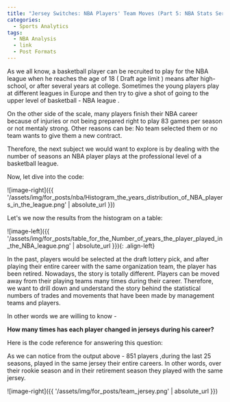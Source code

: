 ```yaml
---
title: "Jersey Switches: NBA Players' Team Moves (Part 5: NBA Stats Series)"
categories:
  - Sports Analytics
tags:
  - NBA Analysis
  - link
  - Post Formats
---
```



As we all know, a basketball player can be recruited to play for the NBA  league when he reaches the age of 18 ( Draft age limit ) means after high- school,  or after several years at college. Sometimes the young players play at different leagues in Europe and then try to give a shot of going to the upper level of basketball - NBA league .

On the other side of the scale, many players finish their NBA career because of injuries or not being prepared right to play 83 games  per season or not mentaly strong. Other reasons can be: No team selected them or no team wants to give them a new contract.

Therefore, the next subject we would want to explore is by dealing with the number of seasons an NBA player plays at the professional level of a basketball league.

Now, let dive into the code:


<script src="https://gist.github.com/AnalyticsForPleasure/ee707f6b1d2ad5ca58d39d3e6fb50d16.js"></script>



![image-right]({{ '/assets/img/for_posts/nba/Histogram_the_years_distribution_of_NBA_players_in_the_league.png' | absolute_url }})


Let's we now the results from the histogram on a table:






![image-left]({{ '/assets/img/for_posts/table_for_the_Number_of_years_the_player_played_in_the_NBA_league.png' | absolute_url }}){: .align-left} 





















In the past, players would be selected at the draft lottery pick, and after playing their entire career  with the same organization team, the player has been retired. Nowadays, the story is totally different. Players can be moved away from their playing teams many times during their career. 
Therefore, we want to drill down and understand the story behind the statistical numbers of trades and movements that have been made by management teams and players.


In other words we are willing to know  -




**How many times has each player changed in jerseys during his career?**


Here is the code reference for answering this question:

<script src="https://gist.github.com/AnalyticsForPleasure/49330af18b213ac872a5ed7d444bca79.js"></script>

 








<script src="https://gist.github.com/AnalyticsForPleasure/115a771c9d51195e6e814003b91d8e0b.js"></script>




As we can notice from the output above - 851 players ,during the last 25 seasons, played in the same jersey their entire careers. In other words,  over their rookie season and in their retirement season they played with the same jersey. 


![image-right]({{ '/assets/img/for_posts/team_jersey.png' | absolute_url }})
